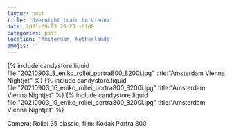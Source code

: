 ```yaml
---
layout: post
title: 'Overnight train to Vienna'
date: 2021-09-03 23:23 +0100
categories: post
location: 'Amsterdam, Netherlands'
emojis: ''
---
```


{% include candystore.liquid file:"20210903_8_eniko_rollei_portra800_8200i.jpg" title:"Amsterdam Vienna Nightjet" %}
{% include candystore.liquid file:"20210903_16_eniko_rollei_portra800_8200i.jpg" title:"Amsterdam Vienna Nightjet" %}
{% include candystore.liquid file:"20210903_19_eniko_rollei_portra800_8200i.jpg" title:"Amsterdam Vienna Nightjet" %}

Camera: Rollei 35 classic, film: Kodak Portra 800
